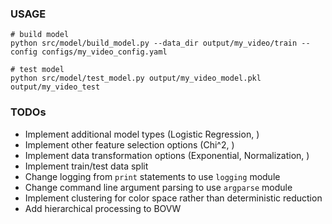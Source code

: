 
### USAGE

```
# build model
python src/model/build_model.py --data_dir output/my_video/train --config configs/my_video_config.yaml

# test model
python src/model/test_model.py output/my_video_model.pkl output/my_video_test 
```

### TODOs

* Implement additional model types (Logistic Regression, )
* Implement other feature selection options (Chi^2, )
* Implement data transformation options (Exponential, Normalization, )
* Implement train/test data split
* Change logging from `print` statements to use `logging` module
* Change command line argument parsing to use `argparse` module
* Implement clustering for color space rather than deterministic reduction
* Add hierarchical processing to BOVW
